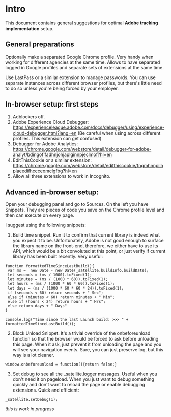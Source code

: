 # Intro
This document contains general suggestions for optimal **Adobe tracking implementation** setup.

## General preparations
Optionally make a separated Google Chrome profile. 
Very handy when working for different agencies at the same time.
Allows to have separated logged in Google profiles and separate sets of extensions at the same time.

Use LastPass or a similar extension to manage passwords. You can use separate instances across different browser profiles, but there's little need to do so unless you're being forced by your employer.

## In-browser setup: first steps

1. Adblockers off.
2. Adobe Experience Cloud Debugger: https://experienceleague.adobe.com/docs/debugger/using/experience-cloud-debugger.html?lang=en (Be careful when using across different profiles. This extension can get confused)
3. Debugger for Adobe Analytics: https://chrome.google.com/webstore/detail/debugger-for-adobe-analyt/bdingoflfadhnjohjaplginnpjeclmof?hl=en
4. EditThisCookie or a similar extension: https://chrome.google.com/webstore/detail/editthiscookie/fngmhnnpilhplaeedifhccceomclgfbg?hl=en
5. Allow all three extensions to work in Incognito.

## Advanced in-browser setup:

Open your debugging panel and go to Sources. On the left you have Snippets. They are pieces of code you save on the Chrome profile level and then can execute on every page.

I suggest using the following snippets:

1. Build time snippet. Run it to confirm that current library is indeed what you expect it to be. Unfortunately, Adobe is not good enough to surface the library name on the front-end, therefore, we either have to use its API, which would be a bit convoluted at this point, or just verify if current library has been built recently. Very useful:

```
function formattedTimeSinceLastBuild(){
 var ms =  new Date - new Date(_satellite.buildInfo.buildDate);
 let seconds = (ms / 1000).toFixed(1);
 let minutes = (ms / (1000 * 60)).toFixed(1);
 let hours = (ms / (1000 * 60 * 60)).toFixed(1);
 let days = (ms / (1000 * 60 * 60 * 24)).toFixed(1);
 if (seconds < 60) return seconds + " Sec";
 else if (minutes < 60) return minutes + " Min";
 else if (hours < 24) return hours + " Hrs";
 else return days + " Days"
}

console.log("Time since the last Launch build: >>> " + formattedTimeSinceLastBuild());
```

2. Block Unload Snippet. It's a trivial override of the onbeforeunload function so that the browser would be forced to ask before unloading this page. When it ask, just prevent it from unloading the page and you will see your navigation events. Sure, you can just preserve log, but this way is a lot cleaner.

```
window.onbeforeunload = function(){return false;}
```

3. Set debug to see all the _satellite.logger messages. Useful when you don't need it on pageload. When you just want to debug something quickly and don't want to reload the page or enable debugging extensions. Quick and efficient:

```
_satellite.setDebug(1);
```

_this is work in progress_